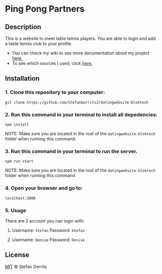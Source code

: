 # Ping Pong Partners 

## Description

This is a website to meet table tennis players. You are able to login and add a table tennis club to your profile.

* You can check my wiki to see more documentation about my project [here.](https://github.com/StefanGerrits2/datingwebsite-bloktech/wiki)
* To see which sources I used, click [here.](https://github.com/StefanGerrits2/datingwebsite-bloktech/wiki/2.1-Sources-used)

## Installation

### 1. Clone this repository to your computer:

```
git clone https://github.com/StefanGerrits2/datingwebsite-bloktech
```

### 2. Run this command in your terminal to install all depedencies:

```
npm install
```

NOTE: Make sure you are located in the root of the `datingwebsite-bloktech` folder when running this command.

### 3. Run this command in your terminal to run the server.

```
npm run start
```

NOTE: Make sure you are located in the root of the `datingwebsite-bloktech` folder when running this command.

### 4. Open your browser and go to:

`localhost:3000`

### 5. Usage

There are 2 account you can login with:

1. Username: `Stefan`
Password: `Stefan`

2. Username: `Denise`
Password: `Denise`

## License

[MIT](https://github.com/StefanGerrits2/datingwebsite-bloktech/blob/master/LICENSE.txt) © Stefan Gerrits
